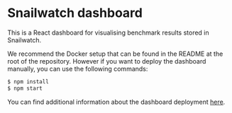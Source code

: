 # Snailwatch dashboard
This is a React dashboard for visualising benchmark results
stored in Snailwatch.

We recommend the Docker setup that can be found in the README at the root of the repository.
However if you want to deploy the dashboard manually, you can use the
following commands:

```bash
$ npm install
$ npm start
```

You can find additional information about the dashboard deployment
[here](https://snailwatch.readthedocs.io/en/latest/dashboard-deploy.html).

